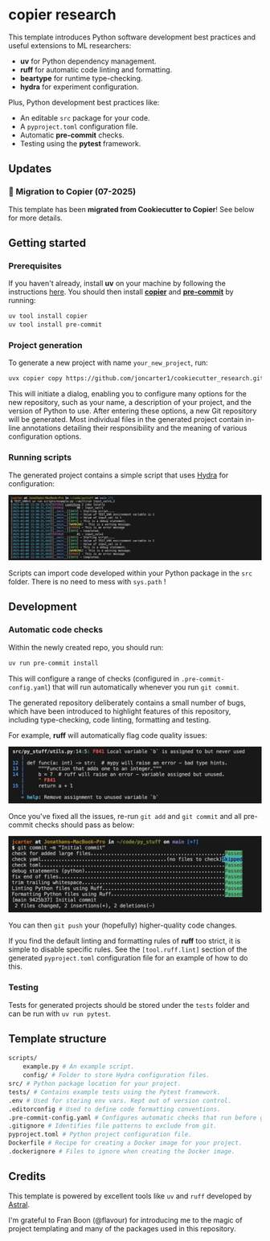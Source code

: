 # copier research

This template introduces Python software development best practices and useful extensions to ML researchers:
- **uv** for Python dependency management.
- **ruff** for automatic code linting and formatting.
- **beartype** for runtime type-checking.
- **hydra** for experiment configuration.

Plus, Python development best practices like:
- An editable `src` package for your code.
- A `pyproject.toml` configuration file.
- Automatic **pre-commit** checks.
- Testing using the **pytest** framework.

## Updates

### 🔄 Migration to Copier (07-2025)

This template has been **migrated from Cookiecutter to Copier**! See below for more details.

## Getting started

### Prerequisites
If you haven't already, install **uv** on your machine by following the instructions [here](https://docs.astral.sh/uv/getting-started/installation/). You should then install [**copier**](https://github.com/copier-org/copier) and [**pre-commit**](https://pre-commit.com) by running:
```bash
uv tool install copier
uv tool install pre-commit
```

### Project generation
To generate a new project with name `your_new_project`, run:
```bash
uvx copier copy https://github.com/joncarter1/cookiecutter_research.git your_new_project --trust
```
This will initiate a dialog, enabling you to configure many options for the new repository, such as your name, a description of your project, and the version of Python to use. After entering these options, a new Git repository will be generated. Most individual files in the generated project contain in-line annotations detailing their responsibility and the meaning of various configuration options.

### Running scripts
The generated project contains a simple script that uses [Hydra](https://hydra.cc/) for configuration:

![image](figs/script.png)

Scripts can import code developed within your Python package in the `src` folder. There is no need to mess with `sys.path` !

## Development

### Automatic code checks

Within the newly created repo, you should run:
```bash
uv run pre-commit install
```
This will configure a range of checks (configured in `.pre-commit-config.yaml`) that will run automatically whenever you run `git commit`.

The generated repository deliberately contains a small number of bugs, which have been introduced to highlight features of this repository, including type-checking, code linting, formatting and testing.

For example, **ruff** will automatically flag code quality issues:

![image](figs/linting.png)

Once you've fixed all the issues, re-run `git add` and `git commit` and all pre-commit checks should pass as below:

![image](figs/commit.png)

You can then `git push` your (hopefully) higher-quality code changes.

If you find the default linting and formatting rules of **ruff** too strict, it is simple to disable specific rules. See the `[tool.ruff.lint]` section of the generated `pyproject.toml` configuration file for an example of how to do this.

### Testing
Tests for generated projects should be stored under the `tests` folder and can be run with `uv run pytest`.

## Template structure

```bash
scripts/ 
    example.py # An example script.
    config/ # Folder to store Hydra configuration files.
src/ # Python package location for your project.
tests/ # Contains example tests using the Pytest framework.
.env # Used for storing env vars. Kept out of version control.
.editorconfig # Used to define code formatting conventions.
.pre-commit-config.yaml # Configures automatic checks that run before git commits.
.gitignore # Identifies file patterns to exclude from git.
pyproject.toml # Python project configuration file.
Dockerfile # Recipe for creating a Docker image for your project.
.dockerignore # Files to ignore when creating the Docker image.
```

## Credits
This template is powered by excellent tools like `uv` and `ruff` developed by [Astral](https://astral.sh/).

I'm grateful to Fran Boon (@flavour) for introducing me to the magic of project templating and many of the packages used in this repository.
